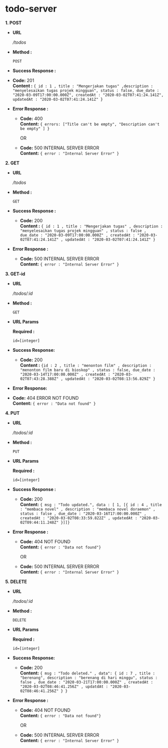 # todo-server

**1. POST**

* **URL**

    _/todos_

* **Method :**

    `POST`

* **Success Response :**

* **Code:** 201 <br />
    **Content :** `{ id : 1 , title : "Mengerjakan tugas" ,description : "menyelesaikan tugas projek mingguan", status : false, due_date : "2020-03-09T17:00:00.000Z", createdAt : "2020-03-02T07:41:24.141Z", updatedAt : "2020-03-02T07:41:24.141Z" }`

* **Error Response :**

  * **Code:** 400 <br />
    **Content:** `{ errors: ["Title can't be empty",
    "Description can't be empty"
  ] }`

    OR

  * **Code:** 500 INTERNAL SERVER ERROR <br />
    **Content:** `{ error : "Internal Server Error" }`


**2. GET**

* **URL**

    _/todos_

* **Method :**

    `GET`

* **Success Response :**

  * **Code:** 200 <br />
    **Content :** `{ id : 1 , title : "Mengerjakan tugas" , description : "menyelesaikan tugas projek mingguan" , status : false , due_date : "2020-03-09T17:00:00.000Z" , createdAt : "2020-03-02T07:41:24.141Z" , updatedAt : "2020-03-02T07:41:24.141Z"
  }`

* **Error Response :**

  * **Code:** 500 INTERNAL SERVER ERROR <br />
    **Content:** `{ error : "Internal Server Error" }`



**3. GET-id**

* **URL**

    _/todos/:id_

* **Method :**

    `GET`

* **URL Params**

  **Required :**

    `id=[integer]`

* **Success Response:**

  * **Code:** 200 <br />
    **Content :** `{id : 2 , title : "menonton film" , description : "menonton film baru di bioskop" , status : false, due_date : "2020-03-14T17:00:00.000Z" , createdAt : "2020-03-02T07:43:28.388Z" , updatedAt : "2020-03-02T08:13:56.829Z"
}`

* **Error Response:**

 * **Code:** 404 ERROR NOT FOUND <br />
    **Content:** `{ error : "Data not found" }`


**4. PUT**

* **URL**

    _/todos/:id_

* **Method :**

    `PUT`

* **URL Params**

  **Required :**

    `id=[integer]`

* **Success Response :**

  * **Code:** 200 <br />
    **Content:** `{
  msg : "Todo updated.",
  data : [
    1,
    [{
        id : 4 , title : "membaca novel" , description : "membaca novel doraemon" , status : false , due_date : "2020-03-16T17:00:00.000Z" , createdAt : "2020-03-02T08:33:59.822Z" , updatedAt : "2020-03-02T09:44:11.248Z"
      }]]}`

* **Error Response :**

    * **Code:** 404 NOT FOUND <br />
    **Content:** `{ error : "Data not found"}`

        OR

    * **Code:** 500 INTERNAL SERVER ERROR <br />
    **Content:** `{ error : "Internal Server Error" }`

**5. DELETE**

* **URL**

    _/todos/:id_

* **Method :**

    `DELETE`

* **URL Params**

  **Required :**

    `id=[integer]`

* **Success Response:**

  * **Code:** 200 <br />
    **Content:** `{ msg : "Todo deleted." , data": { id : 7 , title : "berenang", description : "berenang di hari minggu", status : false , due_date : "2020-03-21T17:00:00.000Z" , createdAt : "2020-03-02T08:46:41.256Z" , updatdAt : "2020-03-02T08:46:41.256Z"
  }
}`

* **Error Response :**

    * **Code:** 404 NOT FOUND <br />
    **Content:** `{ error : "Data not found"}`

        OR

    * **Code:** 500 INTERNAL SERVER ERROR <br />
    **Content:** `{ error : "Internal Server Error" }`


